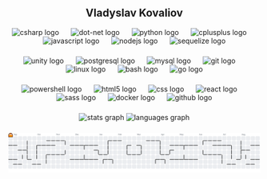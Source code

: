 <h2 align="center">Vladyslav Kovaliov</h2>

<div align="center">
  <img src="https://skillicons.dev/icons?i=cs" height="55" alt="csharp logo"  />
  <img width="16" />
  <img src="https://skillicons.dev/icons?i=dotnet" height="55" alt="dot-net logo"  />
  <img width="16" />
  <img src="https://skillicons.dev/icons?i=py" height="55" alt="python logo"  />
  <img width="16" />
  <img src="https://skillicons.dev/icons?i=cpp" height="55" alt="cplusplus logo"  />
  <img width="16" />
  <img src="https://cdn.jsdelivr.net/gh/devicons/devicon/icons/javascript/javascript-original.svg" height="55" alt="javascript logo"  />
  <img width="16" />
  <img src="https://cdn.jsdelivr.net/gh/devicons/devicon/icons/nodejs/nodejs-original.svg" height="55" alt="nodejs logo"  />
  <img width="16" />
  <img src="https://cdn.jsdelivr.net/gh/devicons/devicon/icons/sequelize/sequelize-original.svg" height="55" alt="sequelize logo"  />
</div>

###

<div align="center">
  <img src="https://skillicons.dev/icons?i=unity" height="55" alt="unity logo"  />
  <img width="16" />
  <img src="https://cdn.jsdelivr.net/gh/devicons/devicon/icons/postgresql/postgresql-original.svg" height="55" alt="postgresql logo"  />
  <img width="16" />
  <img src="https://cdn.jsdelivr.net/gh/devicons/devicon/icons/mysql/mysql-original.svg" height="55" alt="mysql logo"  />
  <img width="16" />
  <img src="https://cdn.jsdelivr.net/gh/devicons/devicon/icons/git/git-original.svg" height="55" alt="git logo"  />
  <img width="16" />
  <img src="https://cdn.jsdelivr.net/gh/devicons/devicon/icons/linux/linux-original.svg" height="55" alt="linux logo"  />
  <img width="16" />
  <img src="https://skillicons.dev/icons?i=bash" height="55" alt="bash logo"  />
  <img width="16" />
  <img src="https://cdn.simpleicons.org/go/00ADD8" height="55" alt="go logo"  />
</div>

###

<div align="center">
  <img src="https://skillicons.dev/icons?i=powershell" height="55" alt="powershell logo"  />
  <img width="16" />
  <img src="https://cdn.jsdelivr.net/gh/devicons/devicon/icons/html5/html5-original.svg" height="55" alt="html5 logo"  />
  <img width="16" />
  <img src="https://cdn.jsdelivr.net/gh/devicons/devicon/icons/css3/css3-original.svg" height="55" alt="css logo"  />
  <img width="16" />
  <img src="https://cdn.simpleicons.org/react/61DAFB" height="55" alt="react logo"  />
  <img width="16" />
  <img src="https://cdn.simpleicons.org/sass/CC6699" height="55" alt="sass logo"  />
  <img width="16" />
  <img src="https://skillicons.dev/icons?i=docker" height="55" alt="docker logo"  />
  <img width="16" />
  <img src="https://skillicons.dev/icons?i=github" height="55" alt="github logo"  />
</div>

###

<div align="center">
  <img src="https://github-readme-stats-iota-five-15.vercel.app/api?username=Mah0rka&hide_title=false&hide_rank=false&show_icons=true&include_all_commits=true&count_private=true&disable_animations=false&theme=dracula&locale=en&hide_border=false&order=1" height="150" alt="stats graph"  />
  <img src="https://github-readme-stats-iota-five-15.vercel.app/api/top-langs?username=Mah0rka&locale=en&hide_title=false&layout=compact&card_width=320&langs_count=5&theme=dracula&hide_border=false&count_private=true&order=2" height="150" alt="languages graph"  />
</div>


###

<picture>
  <source media="(prefers-color-scheme: dark)" srcset="https://raw.githubusercontent.com/Mah0rka/Mah0rka/output/pacman-contribution-graph-dark.svg">
  <source media="(prefers-color-scheme: light)" srcset="https://raw.githubusercontent.com/Mah0rka/Mah0rka/output/pacman-contribution-graph.svg">
  <img alt="pacman contribution graph" src="https://raw.githubusercontent.com/Mah0rka/Mah0rka/output/pacman-contribution-graph.svg">
</picture>

###
